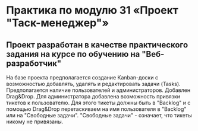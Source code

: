 # Практика по модулю 31 «Проект "Таск-менеджер"»
## Проект разработан в качестве практического задания на курсе по обучению на "Веб-разработчик"

На базе проекта предполагается создание Kanban-доски с возможностью добавлять, удалять и редактировать задачи (Tasks). Предполагается наличие пользователей и администраторов.
Добавлен Drag&Drop.
Для администратора добавлена возможность привязки тикетов к пользователю. Для этого тикеты должны быть в "Backlog" и с помощью Drag&Drop перетаскиваем на имя пользователя в "Backlog" или на "Свободные задачи". "Свободные задачи" - означает, что тикеты никому не привязаны.


